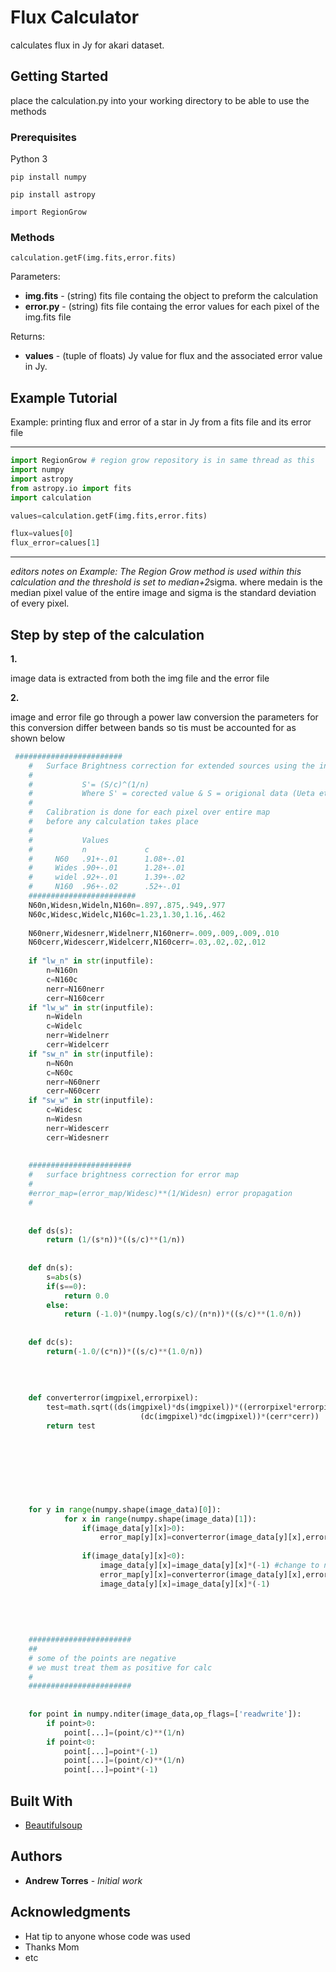 # Flux Calculator

calculates flux in Jy for akari dataset.

## Getting Started

place the calculation.py into your working directory to be able to use the methods

### Prerequisites

Python 3
```
pip install numpy
```

```
pip install astropy
```

```
import RegionGrow
```






### Methods



```
calculation.getF(img.fits,error.fits)
```

Parameters: 

* **img.fits** - (string) fits file containg the object to preform the calculation
* **error.py** - (string) fits file containg the error values for each pixel of the img.fits file

Returns: 

* **values** - (tuple of floats) Jy value for flux and the associated error value in Jy. 




## Example Tutorial

Example: printing flux and error of a star in Jy from a fits file and its error file

-----------

```python
import RegionGrow # region grow repository is in same thread as this
import numpy
import astropy
from astropy.io import fits
import calculation

values=calculation.getF(img.fits,error.fits)

flux=values[0]
flux_error=calues[1]
```
-----------



*editors notes on Example:
 The Region Grow method is used within this calculation and the threshold is set to median+2*sigma. where medain is the median pixel value of the entire image and sigma is the standard deviation of every pixel.  

## Step by step of the calculation

**1.**

image data is extracted from both the img file and the error file

**2.**

image and error file go through a power law conversion the parameters for this conversion differ between bands so tis must be accounted for as shown below

```python
 ########################
    #   Surface Brightness correction for extended sources using the inverse power law
    #
    #           S'= (S/c)^(1/n)
    #           Where S' = corected value & S = origional data (Ueta et al. 2016)
    #
    #   Calibration is done for each pixel over entire map
    #   before any calculation takes place
    #  
    #           Values   
    #           n             c
    #     N60   .91+-.01      1.08+-.01
    #     Wides .90+-.01      1.28+-.01
    #     widel .92+-.01      1.39+-.02
    #     N160  .96+-.02      .52+-.01
    ########################
    N60n,Widesn,Wideln,N160n=.897,.875,.949,.977
    N60c,Widesc,Widelc,N160c=1.23,1.30,1.16,.462
    
    N60nerr,Widesnerr,Widelnerr,N160nerr=.009,.009,.009,.010
    N60cerr,Widescerr,Widelcerr,N160cerr=.03,.02,.02,.012
    
    if "lw_n" in str(inputfile):
        n=N160n
        c=N160c
        nerr=N160nerr
        cerr=N160cerr
    if "lw_w" in str(inputfile):
        n=Wideln
        c=Widelc
        nerr=Widelnerr
        cerr=Widelcerr
    if "sw_n" in str(inputfile):
        n=N60n
        c=N60c
        nerr=N60nerr
        cerr=N60cerr
    if "sw_w" in str(inputfile):
        c=Widesc
        n=Widesn
        nerr=Widescerr
        cerr=Widesnerr
    
    
    #######################
    #   surface brightness correction for error map
    #
    #error_map=(error_map/Widesc)**(1/Widesn) error propagation
    #      
    
    
    def ds(s):
        return (1/(s*n))*((s/c)**(1/n))
    
    
    def dn(s):
        s=abs(s)
        if(s==0):
            return 0.0
        else:
            return (-1.0)*(numpy.log(s/c)/(n*n))*((s/c)**(1.0/n))
    
    
    def dc(s):
        return(-1.0/(c*n))*((s/c)**(1.0/n))
        
    
    
    
    def converterror(imgpixel,errorpixel):
        test=math.sqrt((ds(imgpixel)*ds(imgpixel))*((errorpixel*errorpixel))+(dn(imgpixel)*dn(imgpixel))*(nerr*nerr)+
                             (dc(imgpixel)*dc(imgpixel))*(cerr*cerr))
        return test
    
    
    
    
    
    
    
    
    for y in range(numpy.shape(image_data)[0]):
            for x in range(numpy.shape(image_data)[1]):
                if(image_data[y][x]>0):
                    error_map[y][x]=converterror(image_data[y][x],error_map[y][x])
                    
                if(image_data[y][x]<0):
                    image_data[y][x]=image_data[y][x]*(-1) #change to negative then back to pos
                    error_map[y][x]=converterror(image_data[y][x],error_map[y][x])
                    image_data[y][x]=image_data[y][x]*(-1) 
                    
        
    
    
    
    #######################
    ##
    # some of the points are negative 
    # we must treat them as positive for calc
    #
    #######################
    
    
    for point in numpy.nditer(image_data,op_flags=['readwrite']):
        if point>0:
            point[...]=(point/c)**(1/n)
        if point<0:
            point[...]=point*(-1)
            point[...]=(point/c)**(1/n)
            point[...]=point*(-1)
```



## Built With

* [Beautifulsoup](https://www.crummy.com/software/BeautifulSoup/) 


## Authors

* **Andrew Torres** - *Initial work* 


## Acknowledgments

* Hat tip to anyone whose code was used
* Thanks Mom
* etc
